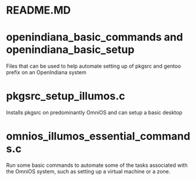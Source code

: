 README.MD
=========

openindiana_basic_commands and openindiana_basic_setup
======================================================

Files that can be used to help automate setting up of pkgsrc and gentoo prefix on an OpenIndiana system

pkgsrc_setup_illumos.c
======================

Installs pkgsrc on predominantly OmniOS and can setup a basic desktop

omnios_illumos_essential_commands.c
===================================

Run some basic commands to automate some of the tasks associated with the OmniOS system, such as setting up a virtual machine or a zone.
